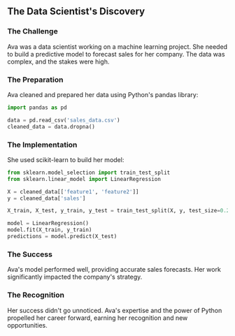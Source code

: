 ## The Data Scientist's Discovery

### The Challenge

Ava was a data scientist working on a machine learning project. She needed to build a predictive model to forecast sales for her company. The data was complex, and the stakes were high.

### The Preparation

Ava cleaned and prepared her data using Python's pandas library:

```python
import pandas as pd

data = pd.read_csv('sales_data.csv')
cleaned_data = data.dropna()
```

### The Implementation

She used scikit-learn to build her model:

```python
from sklearn.model_selection import train_test_split
from sklearn.linear_model import LinearRegression

X = cleaned_data[['feature1', 'feature2']]
y = cleaned_data['sales']

X_train, X_test, y_train, y_test = train_test_split(X, y, test_size=0.2, random_state=42)

model = LinearRegression()
model.fit(X_train, y_train)
predictions = model.predict(X_test)
```

### The Success

Ava's model performed well, providing accurate sales forecasts. Her work significantly impacted the company's strategy.

### The Recognition

Her success didn't go unnoticed. Ava's expertise and the power of Python propelled her career forward, earning her recognition and new opportunities.

